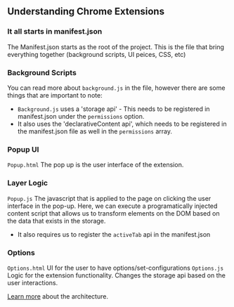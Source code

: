 ## Understanding Chrome Extensions

### It all starts in manifest.json
The Manifest.json starts as the root of the project. This is the file that bring everything together (background scripts, UI peices, CSS, etc)

### Background Scripts
You can read more about `background.js` in the file, however there are some things that are important to note:
- `Background.js` uses a 'storage api' - This needs to be registered in manifest.json under the `permissions` option.
- It also uses the 'declarativeContent api', which needs to be registered in the manifest.json file as well in the `permissions` array.  

### Popup UI
`Popup.html`
The pop up is the user interface of the extension.

### Layer Logic
`Popup.js`
The javascript that is applied to the page on clicking the user interface in the pop-up. 
Here, we can execute a programatically injected content script that allows us to transform elements on the DOM based on the data that exists in the storage.
- It also requires us to register the `activeTab` api in the manifest.json

### Options
`Options.html`
UI for the user to have options/set-configurations
`Options.js`
Logic for the extension functionality. Changes the storage api based on the user interactions.

[Learn more](https://developer.chrome.com/extensions/overview) about the architecture. 